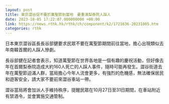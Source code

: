 ```yaml
---
layout: post
title: 東京澀谷促不要於萬聖節到當地　憂重演梨泰院人踩人
date: 2023-10-05 17:22:07.000000000 +08:00
link: https://news.rthk.hk/rthk/ch/component/k2/1721636-20231005.htm
categories: rthk
---
```


日本東京澀谷區長長谷部健要求民眾不要在萬聖節期間前往當地，擔心出現類似去年南韓首爾的人踩人慘劇。

長谷部健在記者會表示，知道萬聖節在世界各地是一個有趣的慶祝活動，但好像去年在首爾梨泰院造成大約160人死亡的人踩人事件，隨時可能再發生。澀谷街道去年在萬聖節迫滿人群，當局擔心今年人流會更多，有強烈的危機感，無法確保居民和遊客安全，請大家不要前來澀谷車站一帶。

澀谷當局將會加派人手維持秩序，提醒民眾在10月27日至31日期間，在車站附近有禁酒令，並會實施交通管制。
